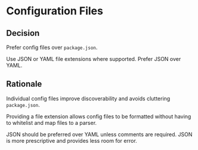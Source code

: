 # Configuration Files

## Decision

Prefer config files over `package.json`.

Use JSON or YAML file extensions where supported.
Prefer JSON over YAML.

## Rationale

Individual config files improve discoverability and avoids cluttering `package.json`.

Providing a file extension allows config files to be formatted without having to whitelist and map files to a parser.

JSON should be preferred over YAML unless comments are required.
JSON is more prescriptive and provides less room for error.

